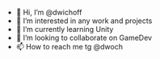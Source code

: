 - 👋 Hi, I’m @dwichoff
- 👀 I’m interested in any work and projects
- 🌱 I’m currently learning Unity
- 💞️ I’m looking to collaborate on GameDev
- 📫 How to reach me tg @dwoch

